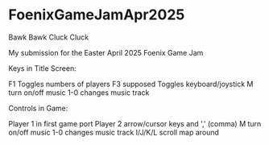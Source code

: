 # FoenixGameJamApr2025
Bawk Bawk Cluck Cluck

My submission for the Easter April 2025 Foenix Game Jam

Keys in Title Screen:

  F1 Toggles numbers of players
  F3 supposed Toggles keyboard/joystick
  M turn on/off music
  1-0 changes music track

Controls in Game:

  Player 1 in first game port
  Player 2 arrow/cursor keys and ',' (comma)
  M turn on/off music
  1-0 changes music track
  I/J/K/L scroll map around
  
